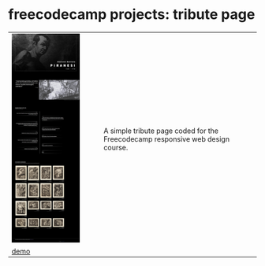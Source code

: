 # freecodecamp projects: tribute page

|   |   |
|---|---|
| <img src="assets/images/screenshot-0.5.png" width="80%" />  |  A simple tribute page coded for the Freecodecamp responsive web design course.  |
| [demo](https://gperilli.github.io/freecodecamp-tribute/) |  |
